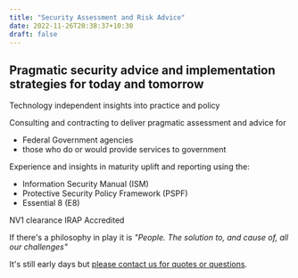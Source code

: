 ```yaml
---
title: "Security Assessment and Risk Advice"
date: 2022-11-26T20:38:37+10:30
draft: false
---
```


## Pragmatic security advice and implementation strategies for today and tomorrow ##

Technology independent insights into practice and policy

Consulting and contracting to deliver pragmatic assessment and advice for 
	
* Federal Government agencies 
* those who do or would provide services to government 
	
Experience and insights in maturity uplift and reporting using the:

* Information Security Manual (ISM)
* Protective Security Policy Framework (PSPF)
* Essential 8 (E8)
     
NV1 clearance
IRAP Accredited
	
If there's a philosophy in play it is *"People. The solution to, and cause of, all our challenges"*

It's still early days but [please contact us for quotes or questions](mailto:advisory@saara.au).
